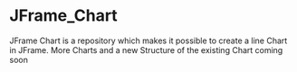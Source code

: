 # JFrame_Chart
JFrame Chart is a repository which makes it possible to create a line Chart in JFrame. 
More Charts and a new Structure of the existing Chart coming soon
